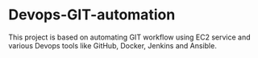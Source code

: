 # Devops-GIT-automation
This project is based on automating GIT workflow using EC2 service and various Devops tools like GitHub, Docker, Jenkins and Ansible. 
